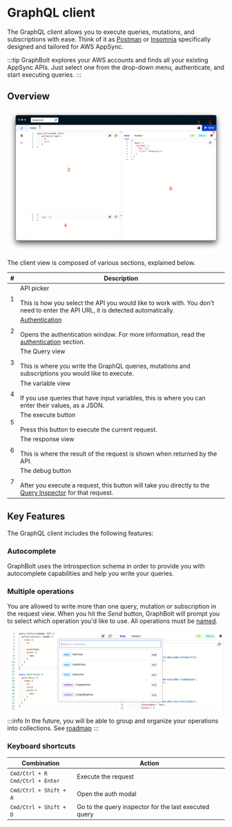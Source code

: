 # GraphQL client

The GraphQL client allows you to execute queries, mutations, and subscriptions with ease. Think of it as [Postman](https://www.postman.com/) or [Insomnia](https://insomnia.rest/) specifically designed and tailored for AWS AppSync.

:::tip
GraphBolt explores your AWS accounts and finds all your existing AppSync APIs. Just select one from the drop-down menu, authenticate, and start executing queries.
:::

## Overview 

![GraphBolt GraphQL client](img/graphql-client.png)

The client view is composed of various sections, explained below.

| # | Description |
|--|--|
| 1 | API picker<br/><br/> This is how you select the API you would like to work with. You don't need to enter the API URL, it is detected automatically. | 
| 2 | [Authentication](./authentication)<br/><br/>Opens the authentication window. For more information, read the [authentication](./authentication) section.
| 3 | The Query view<br/><br/>This is where you write the GraphQL queries, mutations and subscriptions you would like to execute.  |
| 4 | The variable view<br/><br/>If you use queries that have input variables, this is where you can enter their values, as a JSON. |
| 5 | The execute button<br/><br/>Press this button to execute the current request. |
| 6 | The response view<br/><br/>This is where the result of the request is shown when returned by the API. |
| 7 | The debug button<br/><br/>After you execute a request, this button will take you directly to the [Query Inspector](/query-inspector/query-details) for that request.

## Key Features

The GraphQL client includes the following features:

### Autocomplete

GraphBolt uses the introspection schema in order to provide you with autocomplete capabilities and help you write your queries.

### Multiple operations

You are allowed to write more than one query, mutation or subscription in the request view. When you hit the _Send_ button, GraphBolt will prompt you to select which operation you'd like to use. All operations must be [named](https://graphql.org/learn/queries/#operation-name).

![Multiple Operations](./img/multiple-operations.png)

:::info
In the future, you will be able to group and organize your operations into collections. See [roadmap](https://github.com/orgs/graphboltdev/projects/1/views/1?query=is%3Aopen+sort%3Aupdated-desc&filterQuery=colle&pane=issue&itemId=11954307)
:::

### Keyboard shortcuts

| Combination | Action |
| -- | -- |
| `Cmd/Ctrl + R`<br/>`Cmd/Ctrl + Enter` | Execute the request |
| `Cmd/Ctrl + Shift + A` | Open the auth modal |
| `Cmd/Ctrl + Shift + D` | Go to the query inspector for the last executed query |
